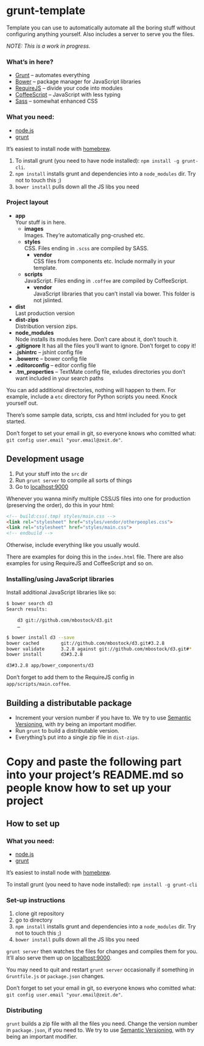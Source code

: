 grunt-template
==============

Template you can use to automatically automate all the boring stuff without configuring anything yourself. Also includes a server to serve you the files.

*NOTE: This is a work in progress.*

### What’s in here?

* [Grunt](http://gruntjs.com) – automates everything
* [Bower](http://bower.io) – package manager for JavaScript libraries
* [RequireJS](http://requirejs.org) – divide your code into modules
* [CoffeeScript](http://coffeescript.org) – JavaScript with less typing
* [Sass](http://sass-lang.com) – somewhat enhanced CSS

### What you need:

* [node.js](http://nodejs.org)
* [grunt](http://gruntjs.com)

It’s easiest to install node with [homebrew](http://brew.sh).

1. To install grunt (you need to have node installed): `npm install -g grunt-cli`.
2. `npm install` installs grunt and dependencies into a `node_modules` dir. Try not to touch this ;)
3. `bower install` pulls down all the JS libs you need

### Project layout

* **app**  
Your stuff is in here.
	* **images**  
Images. They’re automatically png-crushed etc.
	* **styles**  
CSS. Files ending in `.scss` are compiled by SASS.
		* **vendor**  
CSS files from components etc. Include normally in your template.
	* **scripts**  
JavaScript. Files ending in `.coffee` are compiled by CoffeeScript.
		* **vendor**  
JavaScript libraries that you can’t install via bower. This folder is not jslinted.
* **dist**  
Last production version
* **dist-zips**  
Distribution version zips.
* **node_modules**  
Node installs its modules here. Don’t care about it, don’t touch it.
* **.gitignore**
It has all the files you’ll want to ignore. Don’t forget to copy it!
* **.jshintrc** – jshint config file
* **.bowerrc** – bower config file
* **.editorconfig** – editor config file
* **.tm_properties** – TextMate config file, exludes directories you don’t want included in your search paths

You can add additional directories, nothing will happen to them. For example, include a `etc` directory for Python scripts you need. Knock yourself out.

There’s some sample data, scripts, css and html included for you to get started.

Don’t forget to set your email in git, so everyone knows who comitted what: `git config user.email "your.email@zeit.de"`.


Development usage
-----------------

1. Put your stuff into the `src` dir
2. Run `grunt server` to compile all sorts of things
3. Go to [localhost:9000](http://localhost:9000/)

Whenever you wanna minify multiple CSS/JS files into one for production (preserving the order), do this in your html:

````html
<!-- build:css(.tmp) styles/main.css -->
<link rel="stylesheet" href="styles/vendor/otherpeoples.css">
<link rel="stylesheet" href="styles/main.css">
<!-- endbuild -->
````

Otherwise, include everything like you usually would.

There are examples for doing this in the `index.html` file. There are also examples for using RequireJS and CoffeeScript and so on.

### Installing/using JavaScript libraries

Install additional JavaScript libraries like so:

````bash
$ bower search d3
Search results:

    d3 git://github.com/mbostock/d3.git
    …
    
$ bower install d3 --save
bower cached        git://github.com/mbostock/d3.git#3.2.8
bower validate      3.2.8 against git://github.com/mbostock/d3.git#*
bower install       d3#3.2.8

d3#3.2.8 app/bower_components/d3
````

Don’t forget to add them to the RequireJS config in `app/scripts/main.coffee`.

Building a distributable package
--------------------------------

* Increment your version number if you have to. We try to use [Semantic Versioning](http://semver.org), with *try* being an important modifier.
* Run `grunt` to build a distributable version.
* Everything’s put into a single zip file in `dist-zips`.





Copy and paste the following part into your project’s README.md so people know how to set up your project
========================================

How to set up
-------------

### What you need:

* [node.js](http://nodejs.org)
* [grunt](http://gruntjs.com)

It’s easiest to install node with [homebrew](http://brew.sh).

To install grunt (you need to have node installed): `npm install -g grunt-cli`


### Set-up instructions

1. clone git repository
2. go to directory
3. `npm install` installs grunt and dependencies into a `node_modules` dir. Try not to touch this ;)
4. `bower install` pulls down all the JS libs you need

`grunt server` then watches the files for changes and compiles them for you. It’ll also serve them up on [localhost:9000](http://localhost:9000/).

You may need to quit and restart `grunt server` occasionally if something in `Gruntfile.js` or `package.json` changes.

Don’t forget to set your email in git, so everyone knows who comitted what: `git config user.email "your.email@zeit.de"`.

### Distributing

`grunt` builds a zip file with all the files you need. Change the version number in `package.json`, if you need to. We try to use [Semantic Versioning](http://semver.org), with *try* being an important modifier.